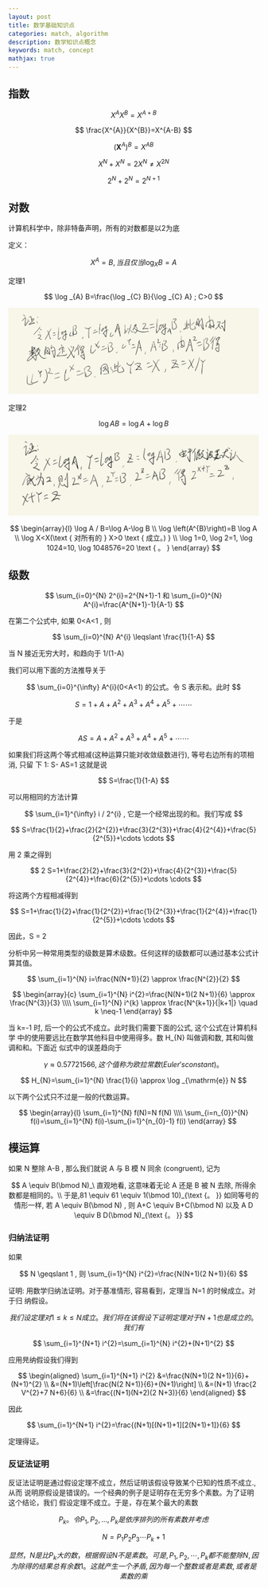 ```yaml
---
layout: post
title: 数学基础知识点
categories: match, algorithm
description: 数学知识点概念
keywords: match, concept
mathjax: true
---
```


## 指数

$$
X^A X^B = X^{A+B}
$$

$$
\frac{X^{A}}{X^{B}}=X^{A-B}
$$

$$
\left(\boldsymbol{X}^{A}\right)^{B}=X^{A B}
$$

$$
X^{N}+X^{N}=2 X^{N} \neq X^{2 N}
$$

$$
2^{N}+2^{N}=2^{N+1}
$$

## 对数

计算机科学中，除非特备声明，所有的对数都是以2为底

定义：

$$
X^A = B, 当且仅当 \log_{X}{B} = A
$$

定理1

$$
\log _{A} B=\frac{\log _{C} B}{\log _{C} A} ; C>0
$$

![IMG_6849157741BC1.jpeg](assets/math_knowledge/IMG_6849157741BC-1.jpg)

定理2

$$
\log A B=\log A+\log B
$$

![IMG_6B1D22D76EE91.jpg](assets/math_knowledge/IMG_6B1D22D76EE9-1.jpg)

$$
\begin{array}{l}
\log A / B=\log A-\log B \\
\log \left(A^{B}\right)=B \log A \\
\log X<X(\text { 对所有的 } X>0 \text { 成立。) } \\
\log 1=0, \log 2=1, \log 1024=10, \log 1048576=20 \text { 。 }
\end{array}
$$

## 级数

$$
\sum_{i=0}^{N} 2^{i}=2^{N+1}-1 和 \sum_{i=0}^{N} A^{i}=\frac{A^{N+1}-1}{A-1}
$$

在第二个公式中, 如果  0<A<1 , 则

$$
\sum_{i=0}^{N} A^{i} \leqslant \frac{1}{1-A}
$$

当 N 接近无穷大时，和趋向于 1/(1-A)

我们可以用下面的方法推导关于

$$
\sum_{i=0}^{\infty} A^{i}(0<A<1)  的公式。令  S  表示和。此时
$$

$$
S=1+A+A^{2}+A^{3}+A^{4}+A^{5}+\cdots \cdots
$$

于是

$$
A S=A+A^{2}+A^{3}+A^{4}+A^{5}+\cdots \cdots
$$

如果我们将这两个等式相减(这种运算只能对收敛级数进行), 等号右边所有的项相消, 只留 下 1:
S- AS=1
这就是说

$$
S=\frac{1}{1-A}
$$

可以用相同的方法计算

$$
\sum_{i=1}^{\infty} i / 2^{i} , 它是一个经常出现的和。我们写成
$$

$$
S=\frac{1}{2}+\frac{2}{2^{2}}+\frac{3}{2^{3}}+\frac{4}{2^{4}}+\frac{5}{2^{5}}+\cdots \cdots
$$

用 2 乘之得到

$$
2 S=1+\frac{2}{2}+\frac{3}{2^{2}}+\frac{4}{2^{3}}+\frac{5}{2^{4}}+\frac{6}{2^{5}}+\cdots \cdots
$$

将这两个方程相减得到

$$
S=1+\frac{1}{2}+\frac{1}{2^{2}}+\frac{1}{2^{3}}+\frac{1}{2^{4}}+\frac{1}{2^{5}}+\cdots \cdots
$$

因此，S = 2

分析中另一种常用类型的级数是算术级数。任何这样的级数都可以通过基本公式计算其值。

$$
\sum_{i=1}^{N} i=\frac{N(N+1)}{2} \approx \frac{N^{2}}{2}
$$

$$
\begin{array}{c}
\sum_{i=1}^{N} i^{2}=\frac{N(N+1)(2 N+1)}{6} \approx \frac{N^{3}}{3} \\\\
\sum_{i=1}^{N} i^{k} \approx \frac{N^{k+1}}{|k+1|} \quad k \neq-1
\end{array}
$$

当  k=-1  时, 后一个的公式不成立。此时我们需要下面的公式, 这个公式在计算机科学 中的使用要远比在数学其他科目中使用得多。数  H_{N}  叫做调和数, 其和叫做调和和。下面近 似式中的误差趋向于

$$
\gamma \approx 0.57721566
 , 这个值称为欧拉常数(Euler's constant)。
$$

$$
H_{N}=\sum_{i=1}^{N} \frac{1}{i} \approx \log _{\mathrm{e}} N
$$

以下两个公式只不过是一般的代数运算。

$$
\begin{array}{l}
\sum_{i=1}^{N} f(N)=N f(N) \\\\
\sum_{i=n_{0}}^{N} f(i)=\sum_{i=1}^{N} f(i)-\sum_{i=1}^{n_{0}-1} f(i)
\end{array}
$$

## 模运算

如果  N  整除  A-B , 那么我们就说  A  与  B  模  N  同余 (congruent), 记为

$$
A \equiv B(\bmod N)_\  直观地看, 这意味着无论  A  还是  B  被  N  去除, 所得余数都是相同的。\\ 于是,81 \equiv 61 \equiv 1(\bmod 10)_{\text {。 }}  如同等号的情形一样, 若  A \equiv B(\bmod N) , 则  A+C \equiv B+C(\bmod N)  以及  A D \equiv B D(\bmod N)_{\text {。 }}
$$

### 归纳法证明

如果

$$
N \geqslant 1 , 则  \sum_{i=1}^{N} i^{2}=\frac{N(N+1)(2 N+1)}{6}
$$

证明: 用数学归纳法证明。对于基准情形, 容易看到，定理当  N=1  的时候成立。对于归 纳假设。

$$
我们设定理对  1 \leqslant k \leqslant N  成立。我们将在该假设下证明定理对于  N+1  也是成立的。 我们有
$$

$$
\sum_{i=1}^{N+1} i^{2}=\sum_{i=1}^{N} i^{2}+(N+1)^{2}
$$

应用㫕纳假设我们得到

$$
\begin{aligned}
\sum_{i=1}^{N+1} i^{2} &=\frac{N(N+1)(2 N+1)}{6}+(N+1)^{2} \\
&=(N+1)\left[\frac{N(2 N+1)}{6}+(N+1)\right] \\
&=(N+1) \frac{2 V^{2}+7 N+6}{6} \\
&=\frac{(N+1)(N+2)(2 N+3)}{6}
\end{aligned}
$$

因此

$$
\sum_{i=1}^{N+1} i^{2}=\frac{(N+1)[(N+1)+1][2(N+1)+1]}{6}
$$

定理得证。

### 反证法证明

反证法证明是通过假设定理不成立，然后证明该假设导致某个已知的性质不成立.,从而 说明原假设是错误的。一个经典的例子是证明存在无穷多个素数。为了证明这个结论，我们 假设定理不成立。于是，存在某个最大的素数

$$
P_{k}  。令  P_{1}, P_{2}, \ldots, P_{k}  是依序排列的所有素 数并考虑
$$

$$
N=P_{1} P_{2} P_{3} \cdots P_{k}+1
$$

$$
显然，  N  是比  P_{k}  大的数，根据假设  N  不是素数。可是,  P_{1}, P_{2}, \cdots, P_{k}  都不能整除  N , 因为 除得的结果总有余数 1 。这就产生一个矛盾, 因为每一个整数或者是素数, 或者是素数的乘
$$

